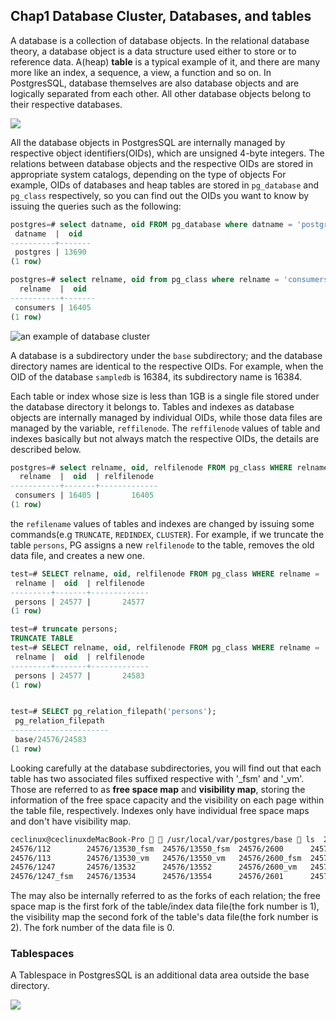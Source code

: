 ## Chap1 Database Cluster, Databases, and tables

A database is a collection of database objects. In the relational database theory, a database object is a data structure used either to store or to reference data. A(heap) **table** is a typical example of it, and there are many more like an index, a sequence, a view, a function and so on. In PostgresSQL, database themselves are also database objects and are logically separated from each other. All other database objects belong to their respective databases.

![](https://img.vim-cn.com/24/cb01d6415c0f7d2751255df32b3e807bfd19ea.png )

All the database objects in PostgresSQL are internally managed by respective object identifiers(OIDs), which are unsigned 4-byte integers. The relations between database objects and the respective OIDs  are stored in appropriate system catalogs, depending on the type of objects For example, OIDs of databases and heap tables are stored in `pg_database` and `pg_class` respectively, so you can find out the OIDs you want to know by issuing the queries such as the following:

```sql
postgres=# select datname, oid FROM pg_database where datname = 'postgres';
 datname  |  oid
----------+-------
 postgres | 13690
(1 row)

postgres=# select relname, oid from pg_class where relname = 'consumers';
  relname  |  oid
-----------+-------
 consumers | 16405
(1 row)
```

![an example of database cluster](https://img.vim-cn.com/73/17a4fddb2f79187c70f1444bb21adeece517be.png )

A database is a subdirectory under the `base` subdirectory; and the database directory names are identical to the respective OIDs. For example, when the OID of the database `sampledb` is 16384, its subdirectory name is 16384.

Each table or index whose size is less than 1GB is a single file stored under the database directory it belongs to. Tables and indexes as database objects are internally managed by individual OIDs, while those data files are managed by the variable, `reffilenode`. The `reffilenode` values of table and indexes basically but not always match the respective OIDs, the details are described below.

```sql
postgres=# select relname, oid, relfilenode FROM pg_class WHERE relname='consumers';
  relname  |  oid  | relfilenode
-----------+-------+-------------
 consumers | 16405 |       16405
(1 row)
```

the `refilename` values of tables and indexes are changed by issuing some commands(e.g `TRUNCATE`, `REDINDEX`, `CLUSTER`). For example, if we truncate the table `persons`, PG assigns a new `relfilenode` to the table, removes the old data file, and creates a new one.

```sql
test=# SELECT relname, oid, relfilenode FROM pg_class WHERE relname = 'persons';
 relname |  oid  | relfilenode
---------+-------+-------------
 persons | 24577 |       24577
(1 row)

test=# truncate persons;
TRUNCATE TABLE
test=# SELECT relname, oid, relfilenode FROM pg_class WHERE relname = 'persons';
 relname |  oid  | relfilenode
---------+-------+-------------
 persons | 24577 |       24583
(1 row)


test=# SELECT pg_relation_filepath('persons');
 pg_relation_filepath
----------------------
 base/24576/24583
(1 row)

```

Looking carefully at the database subdirectories, you will find out that each table has two associated files suffixed respective with '_fsm' and '_vm'. Those are referred to as **free space map** and **visibility map**, storing the information of the free space capacity and the visibility on each page within the table file, respectively. Indexes only have individual free space maps and don't have visibility map.

```sh
ceclinux@ceclinuxdeMacBook-Pro   /usr/local/var/postgres/base  ls  24576/*                                                                                                                                      ✔  8958  22:07:33    114.255.202.194
24576/112        24576/13530_fsm  24576/13550_fsm  24576/2600      24576/2607_fsm  24576/2616_fsm  24576/2658  24576/2682      24576/2753_vm   24576/2841      24576/3394      24576/3534      24576/3602_vm   24576/4146  24576/4166  24576/826
24576/113        24576/13530_vm   24576/13550_vm   24576/2600_fsm  24576/2607_vm   24576/2616_vm   24576/2659  24576/2683      24576/2754      24576/2995      24576/3394_fsm  24576/3541      24576/3603      24576/4147  24576/4167  24576/827
24576/1247       24576/13532      24576/13552      24576/2600_vm   24576/2608      24576/2617      24576/2660  24576/2684      24576/2755      24576/2996      24576/3394_vm   24576/3541_fsm  24576/3603_fsm  24576/4148  24576/4168  24576/828
24576/1247_fsm   24576/13534      24576/13554      24576/2601      24576/2608_fsm  24576/2617_fsm  24576/2661  24576/2685      24576/2756      24576/3079      24576/3395      24576/3541_vm   24576/3603_vm   24576/4149  24576/4169  24576/PG_VERSION
```

The may also be internally referred to as the forks of each relation; the free space map is the first fork of the table/index data file(the fork number is 1), the visibility map the second fork of the table's data file(the fork number is 2). The fork number of the data file is 0.


### Tablespaces

A Tablespace in PostgresSQL is an additional data area outside the base directory.

![](https://img.vim-cn.com/7a/bfb224a408f9253cd70ca6216b33cbf3f56d58.png )
